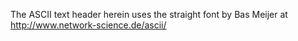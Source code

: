 The ASCII text header herein uses the straight font by Bas Meijer at
http://www.network-science.de/ascii/
